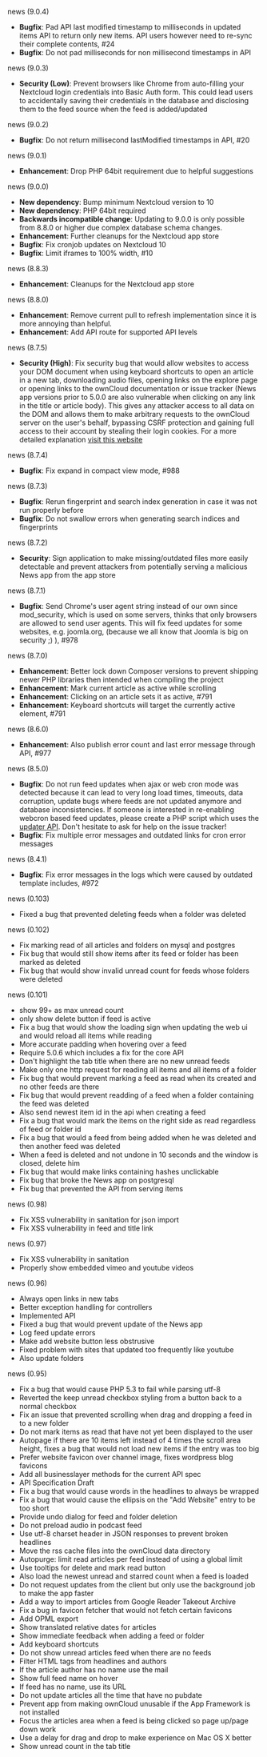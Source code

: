 news (9.0.4)
* **Bugfix**: Pad API last modified timestamp to milliseconds in updated items API to return only new items. API users however need to re-sync their complete contents, #24
* **Bugfix**: Do not pad milliseconds for non millisecond timestamps in API

news (9.0.3)
* **Security (Low)**: Prevent browsers like Chrome from auto-filling your Nextcloud login credentials into Basic Auth form. This could lead users to accidentally saving their credentials in the database and disclosing them to the feed source when the feed is added/updated

news (9.0.2)
* **Bugfix**: Do not return millisecond lastModified timestamps in API, #20

news (9.0.1)
* **Enhancement**: Drop PHP 64bit requirement due to helpful suggestions

news (9.0.0)
* **New dependency**: Bump minimum Nextcloud version to 10
* **New dependency**: PHP 64bit required
* **Backwards incompatible change**: Updating to 9.0.0 is only possible from 8.8.0 or higher due complex database schema changes.
* **Enhancement**: Further cleanups for the Nextcloud app store
* **Bugfix**: Fix cronjob updates on Nextcloud 10
* **Bugfix**: Limit iframes to 100% width, #10

news (8.8.3)
* **Enhancement**: Cleanups for the Nextcloud app store

news (8.8.0)
* **Enhancement**: Remove current pull to refresh implementation since it is more annoying than helpful.
* **Enhancement**: Add API route for supported API levels

news (8.7.5)
* **Security (High)**: Fix security bug that would allow websites to access your DOM document when using keyboard shortcuts to open an article in a new tab, downloading audio files, opening links on the explore page or opening links to the ownCloud documentation or issue tracker (News app versions prior to 5.0.0 are also vulnerable when clicking on any link in the title or article body). This gives any attacker access to all data on the DOM and allows them to make arbitrary requests to the ownCloud server on the user's behalf, bypassing CSRF protection and gaining full access to their account by stealing their login cookies. For a more detailed explanation [visit this website](https://medium.com/@jitbit/target-blank-the-most-underestimated-vulnerability-ever-96e328301f4c#.h55ny7ef0)

news (8.7.4)
* **Bugfix**: Fix expand in compact view mode, #988

news (8.7.3)
* **Bugfix**: Rerun fingerprint and search index generation in case it was not run properly before
* **Bugfix**: Do not swallow errors when generating search indices and fingerprints

news (8.7.2)
* **Security**: Sign application to make missing/outdated files more easily detectable and prevent attackers from potentially serving a malicious News app from the app store

news (8.7.1)
* **Bugfix**: Send Chrome's user agent string instead of our own since mod_security, which is used on some servers, thinks that only browsers are allowed to send user agents. This will fix feed updates for some websites, e.g. joomla.org, (because we all know that Joomla is big on security ;) ), #978

news (8.7.0)
* **Enhancement**: Better lock down Composer versions to prevent shipping newer PHP libraries then intended when compiling the project
* **Enhancement**: Mark current article as active while scrolling
* **Enhancement**: Clicking on an article sets it as active, #791
* **Enhancement**: Keyboard shortcuts will target the currently active element, #791

news (8.6.0)
* **Enhancement**: Also publish error count and last error message through API, #977

news (8.5.0)
* **Bugfix**: Do not run feed updates when ajax or web cron mode was detected because it can lead to very long load times, timeouts, data corruption, update bugs where feeds are not updated anymore and database inconsistencies. If someone is interested in re-enabling webcron based feed updates, please create a PHP script which uses the [updater API](https://github.com/owncloud/news/wiki/Updater-1.2). Don't hesitate to ask for help on the issue tracker!
* **Bugfix**: Fix multiple error messages and outdated links for cron error messages

news (8.4.1)
* **Bugfix**: Fix error messages in the logs which were caused by outdated template includes, #972

news (0.103)
* Fixed a bug that prevented deleting feeds when a folder was deleted

news (0.102)
* Fix marking read of all articles and folders on mysql and postgres
* Fix bug that would still show items after its feed or folder has been marked as deleted
* Fix bug that would show invalid unread count for feeds whose folders were deleted

news (0.101)

* show 99+ as max unread count
* only show delete button if feed is active
* Fix a bug that would show the loading sign when updating the web ui and would reload all items while reading
* More accurate padding when hovering over a feed
* Require 5.0.6 which includes a fix for the core API
* Don't highlight the tab title when there are no new unread feeds
* Make only one http request for reading all items and all items of a folder
* Fix bug that would prevent marking a feed as read when its created and no other feeds are there
* Fix bug that would prevent readding of a feed when a folder containing the feed was deleted
* Also send newest item id in the api when creating a feed
* Fix a bug that would mark the items on the right side as read regardless of feed or folder id
* Fix a bug that would a feed from being added when he was deleted and then another feed was deleted
* When a feed is deleted and not undone in 10 seconds and the window is closed, delete him
* Fix bug that would make links containing hashes unclickable
* Fix bug that broke the News app on postgresql
* Fix bug that prevented the API from serving items

news (0.98)

* Fix XSS vulnerability in sanitation for json import
* Fix XSS vulnerability in feed and title link

news (0.97)

* Fix XSS vulnerability in sanitation
* Properly show embedded vimeo and youtube videos

news (0.96)

* Always open links in new tabs
* Better exception handling for controllers
* Implemented API
* Fixed a bug that would prevent update of the News app
* Log feed update errors
* Make add website button less obstrusive
* Fixed problem with sites that updated too frequently like youtube
* Also update folders

news (0.95)

* Fix a bug that would cause PHP 5.3 to fail while parsing utf-8
* Reverted the keep unread checkbox styling from a button back to a normal checkbox
* Fix an issue that prevented scrolling when drag and dropping a feed in to a new folder
* Do not mark items as read that have not yet been displayed to the user
* Autopage if there are 10 items left instead of 4 times the scroll area height, fixes a bug that would not load new items if the entry was too big
* Prefer website favicon over channel image, fixes wordpress blog favicons
* Add all businesslayer methods for the current API spec
* API Specification Draft
* Fix a bug that would cause words in the headlines to always be wrapped
* Fix a bug that would cause the ellipsis on the "Add Website" entry to be too short
* Provide undo dialog for feed and folder deletion
* Do not preload audio in podcast feed
* Use utf-8 charset header in JSON responses to prevent broken headlines
* Move the rss cache files into the ownCloud data directory
* Autopurge: limit read articles per feed instead of using a global limit
* Use tooltips for delete and mark read button
* Also load the newest unread and starred count when a feed is loaded
* Do not request updates from the client but only use the background job to make the app faster
* Add a way to import articles from Google Reader Takeout Archive
* Fix a bug in favicon fetcher that would not fetch certain favicons
* Add OPML export
* Show translated relative dates for articles
* Show immediate feedback when adding a feed or folder
* Add keyboard shortcuts
* Do not show unread articles feed when there are no feeds
* Filter HTML tags from headlines and authors
* If the article author has no name use the mail
* Show full feed name on hover
* If feed has no name, use its URL
* Do not update articles all the time that have no pubdate
* Prevent app from making ownCloud unusable if the App Framework is not installed
* Focus the articles area when a feed is being clicked so page up/page down work
* Use a delay for drag and drop to make experience on Mac OS X better
* Show unread count in the tab title
